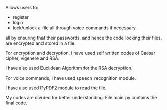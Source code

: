 Allows users to:

- register
- login
- lock/unlock a file
all through voice commands if necessary


all by ensuring that their passwords, and hence the code locking their files, are encrypted and stored in a file.

For encryption and decryption, I have used self written codes of Caesar cipher, vigenere and RSA.

I have also used Euclidean Algorithm for the RSA decryption.

For voice commands, I have used speech_recognition module.

I have also used PyPDF2 module to read the file.



My codes are divided for better understanding. File main.py contains the final code.
